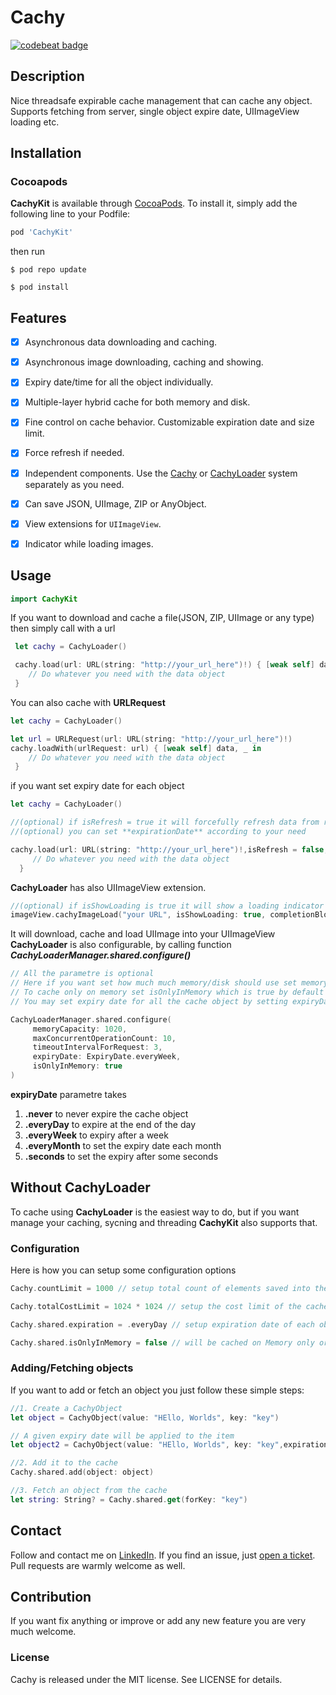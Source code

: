 # Cachy
[![codebeat badge](https://codebeat.co/badges/de5bf12e-9682-4d1e-85ce-fbc89a738f3d)](https://codebeat.co/projects/github-com-sadmansamee-cachykit-master)
## Description
 
Nice threadsafe expirable cache management that can cache any object. Supports fetching from server, single object expire date, UIImageView loading etc.

## Installation

### Cocoapods

**CachyKit** is available through [CocoaPods](http://cocoapods.org). To install
it, simply add the following line to your Podfile: 

```ruby
pod 'CachyKit'
```
then run 

```
$ pod repo update
```
```
$ pod install
```

## Features

- [x] Asynchronous data downloading and caching.
- [x] Asynchronous image downloading, caching and showing.
- [x] Expiry date/time for all the object individually.
- [x] Multiple-layer hybrid cache for both memory and disk.
- [x] Fine control on cache behavior. Customizable expiration date and size limit.
- [x] Force refresh if needed.
- [x] Independent components. Use the [Cachy](https://github.com/Sadmansamee/CachyKit/blob/master/Sources/Cachy/Cachy.swift) or [CachyLoader](https://github.com/Sadmansamee/CachyKit/blob/master/Sources/Cachy/CachyLoader.swift) system separately as you need.
- [x] Can save JSON, UIImage, ZIP or AnyObject.
- [x] View extensions for `UIImageView`.
- [x] Indicator while loading images.


## Usage

```swift
import CachyKit
```

If you want to download and cache a file(JSON, ZIP, UIImage or any type) then simply call with a url

```swift
 let cachy = CachyLoader()

 cachy.load(url: URL(string: "http://your_url_here")!) { [weak self] data, _ in
    // Do whatever you need with the data object
 }
```

You can also cache with **URLRequest**

```swift
let cachy = CachyLoader()

let url = URLRequest(url: URL(string: "http://your_url_here")!)
cachy.loadWith(urlRequest: url) { [weak self] data, _ in
    // Do whatever you need with the data object
 }
```

if you want set expiry date for each object 

```swift
let cachy = CachyLoader()

//(optional) if isRefresh = true it will forcefully refresh data from remote server
//(optional) you can set **expirationDate** according to your need

cachy.load(url: URL(string: "http://your_url_here")!,isRefresh = false,expirationDate = ExpiryDate.everyDay.expiryDate()) { [weak self] data, _ in
     // Do whatever you need with the data object
  }
```



**CachyLoader** has also UIImageView extension.

```swift
//(optional) if isShowLoading is true it will show a loading indicator
imageView.cachyImageLoad("your URL", isShowLoading: true, completionBlock: { _, _ in })
```

It will download, cache and load UIImage into your UIImageView
**CachyLoader** is also configurable, by calling function ***CachyLoaderManager.shared.configure()***

```swift
// All the parametre is optional
// Here if you want set how much much memory/disk should use set memoryCapacity, diskCapacity
// To cache only on memory set isOnlyInMemory which is true by default
// You may set expiry date for all the cache object by setting expiryDate

CachyLoaderManager.shared.configure(
     memoryCapacity: 1020,
     maxConcurrentOperationCount: 10,
     timeoutIntervalForRequest: 3,
     expiryDate: ExpiryDate.everyWeek,
     isOnlyInMemory: true
)
```

**expiryDate** parametre takes

1. **.never** to never expire the cache object
2. **.everyDay** to expire at the end of the day
3. **.everyWeek** to expiry after a week
4. **.everyMonth** to set the expiry date each month
5. **.seconds** to set the expiry after some seconds 


## Without CachyLoader

To cache using **CachyLoader** is the easiest way to do, but if you want manage your caching, sycning and threading **CachyKit** also supports that.

### Configuration

Here is how you can setup some configuration options

```swift
Cachy.countLimit = 1000 // setup total count of elements saved into the cache

Cachy.totalCostLimit = 1024 * 1024 // setup the cost limit of the cache

Cachy.shared.expiration = .everyDay // setup expiration date of each object in the cache

Cachy.shared.isOnlyInMemory = false // will be cached on Memory only or both

```


### Adding/Fetching objects

If you want to add or fetch an object you just follow these simple steps:

```swift
//1. Create a CachyObject
let object = CachyObject(value: "HEllo, Worlds", key: "key")

// A given expiry date will be applied to the item
let object2 = CachyObject(value: "HEllo, Worlds", key: "key",expirationDate: ExpiryDate.everyDay.expiryDate())

//2. Add it to the cache
Cachy.shared.add(object: object)

//3. Fetch an object from the cache
let string: String? = Cachy.shared.get(forKey: "key")
```

## Contact

Follow and contact me on [LinkedIn](https://www.linkedin.com/in/sadmansamee/). If you find an issue, just [open a ticket](https://github.com/sadmansamee/Cachy/issues/new). Pull requests are warmly welcome as well.

## Contribution

If you want fix anything or improve or add any new feature you are very much welcome.

### License

Cachy is released under the MIT license. See LICENSE for details.


